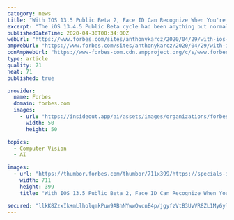 ```yaml
---
category: news
title: "With IOS 13.5 Public Beta 2, Face ID Can Recognize When You're Wearing A Mask"
excerpt: "The iOS 13.4.5 Public Beta cycle had been anything but normal. First, developers got the beta a week before Public Beta testers (that usually only happens when a brand-new version of iOS is released)."
publishedDateTime: 2020-04-30T00:34:00Z
webUrl: "https://www.forbes.com/sites/anthonykarcz/2020/04/29/with-ios-135-public-beta-2-face-id-can-recognize-when-youre-wearing-a-mask/"
ampWebUrl: "https://www.forbes.com/sites/anthonykarcz/2020/04/29/with-ios-135-public-beta-2-face-id-can-recognize-when-youre-wearing-a-mask/amp/"
cdnAmpWebUrl: "https://www-forbes-com.cdn.ampproject.org/c/s/www.forbes.com/sites/anthonykarcz/2020/04/29/with-ios-135-public-beta-2-face-id-can-recognize-when-youre-wearing-a-mask/amp/"
type: article
quality: 71
heat: 71
published: true

provider:
  name: Forbes
  domain: forbes.com
  images:
    - url: "https://insideout.app/ai/assets/images/organizations/forbes.com-50x50.jpg"
      width: 50
      height: 50

topics:
  - Computer Vision
  - AI

images:
  - url: "https://thumbor.forbes.com/thumbor/711x399/https://specials-images.forbesimg.com/imageserve/5eaa056a12fcd40006de04b7/960x0.jpg?fit=scale"
    width: 711
    height: 399
    title: "With IOS 13.5 Public Beta 2, Face ID Can Recognize When You're Wearing A Mask"

secured: "llkK8ZzxIk+mLlholqmkPuw9ABhNYwwQwcnE4p/jgyfzVtB3UvVR8ZL1My6yl/l6QiWYR+iXt3J9Sl5HbbaD34yZMzMWeuXu6FOCZOnfTXoizS3T9LWgJO8iQVJ0MlkaT+nlGWGRbk1RyFxeN/PiqWwCdZS6oG96MBFTXV/f0aKeQVuf9qeB2JniicG//yAewF+YV6u+BDVxSk7Rd9VnuE6fNm0AH9HS1k0QzbhNt39gTl+ciw9w2L1AH4Rfost55JnJRIPLpDpJ2Io0FssMDzX17YXnNfTDe/OrdHcsENxHS+I594AfTqX0xB9a/52K;LEcjdDx0d8TStsUnKMb8Qg=="
---
```


